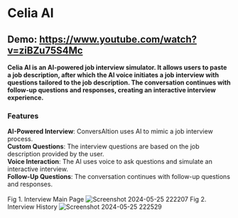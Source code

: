 # Celia AI
## Demo: https://www.youtube.com/watch?v=ziBZu75S4Mc

**Celia AI is an AI-powered job interview simulator. It allows users to paste a job description, after which the AI voice initiates a job interview with questions tailored to the job description. The conversation continues with follow-up questions and responses, creating an interactive interview experience.**

### Features

**AI-Powered Interview**: ConversAItion uses AI to mimic a job interview process. </br>
**Custom Questions**: The interview questions are based on the job description provided by the user.</br>
**Voice Interaction**: The AI uses voice to ask questions and simulate an interactive interview.</br>
**Follow-Up Questions**: The conversation continues with follow-up questions and responses.</br> </br>
Fig 1. Interview Main Page
![Screenshot 2024-05-25 222207](https://github.com/user-attachments/assets/1020dd0a-8b75-4ee5-b81b-ce5940359abe)
Fig 2. Interview History
![Screenshot 2024-05-25 222529](https://github.com/user-attachments/assets/a3eb8751-33e0-4998-b40b-310740b1c2e2)

